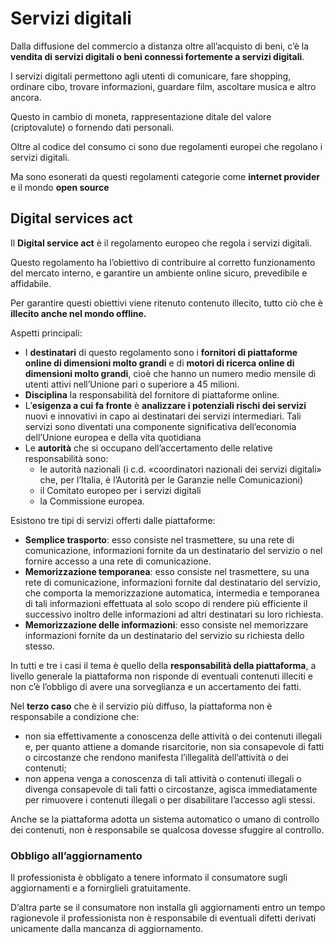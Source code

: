 ﻿# Servizi digitali

Dalla diffusione del commercio a distanza oltre all’acquisto di beni, c’è la **vendita di servizi digitali o beni connessi fortemente a servizi digitali**.

I servizi digitali permettono agli utenti di comunicare, fare shopping, ordinare cibo, trovare informazioni, guardare film, ascoltare musica e altro ancora.

Questo in cambio di moneta, rappresentazione ditale del valore (criptovalute) o fornendo dati personali.

Oltre al codice del consumo ci sono due regolamenti europei che regolano i servizi digitali.

Ma sono esonerati da questi regolamenti categorie come **internet provider** e il mondo **open source**

## Digital services act

Il **Digital service act** è il regolamento europeo che regola i servizi digitali.

Questo regolamento ha l’obiettivo di contribuire al corretto funzionamento del mercato interno, e
garantire un ambiente online sicuro, prevedibile e affidabile.

Per garantire questi obiettivi viene ritenuto contenuto illecito, tutto ciò che è **illecito anche nel mondo offline.**

Aspetti principali:

- I **destinatari** di questo regolamento sono i **fornitori di piattaforme online di dimensioni molto grandi** e di **motori di ricerca online di dimensioni molto grandi**, cioè che hanno un numero medio mensile di utenti attivi nell’Unione pari o superiore a 45 milioni.
- **Disciplina** la responsabilità del fornitore di piattaforme online.
- L’**esigenza a cui fa fronte** è **analizzare i potenziali rischi dei servizi** nuovi e innovativi in capo ai destinatari dei servizi intermediari. Tali servizi sono diventati una componente significativa dell’economia dell’Unione europea e della vita quotidiana
- Le **autorità** che si occupano dell’accertamento delle relative responsabilità sono:
    - le autorità nazionali (i c.d. «coordinatori nazionali dei servizi digitali» che, per l’Italia, è l’Autorità per le Garanzie nelle Comunicazioni)
    - il Comitato europeo per i servizi digitali
    - la Commissione europea.

Esistono tre tipi di servizi offerti dalle piattaforme:

- **Semplice trasporto**: esso consiste nel trasmettere, su una rete di comunicazione, informazioni fornite da un destinatario del servizio o nel fornire accesso a una rete di comunicazione.
- **Memorizzazione temporanea**: esso consiste nel trasmettere, su una rete di comunicazione, informazioni fornite dal destinatario del servizio, che comporta la memorizzazione automatica, intermedia e temporanea di tali informazioni effettuata al solo scopo di rendere più efficiente il successivo inoltro delle informazioni ad altri destinatari su loro richiesta.
- **Memorizzazione delle informazioni**:  esso consiste nel memorizzare informazioni fornite da un destinatario del servizio su richiesta dello stesso.

In tutti e tre i casi il tema è quello della **responsabilità della piattaforma**, a livello generale la piattaforma non risponde di eventuali contenuti illeciti e non c’è l’obbligo di avere una sorveglianza e un accertamento dei fatti.

Nel **terzo caso** che è il servizio più diffuso, la piattaforma non è responsabile a condizione che:

- non sia effettivamente a conoscenza delle attività o dei contenuti illegali e, per quanto attiene a domande risarcitorie, non sia consapevole di fatti o circostanze che rendono manifesta l’illegalità dell’attività o dei contenuti;
- non appena venga a conoscenza di tali attività o contenuti illegali o divenga consapevole di tali fatti o circostanze, agisca immediatamente per rimuovere i contenuti illegali o per disabilitare l’accesso agli stessi.

Anche se la piattaforma adotta un sistema automatico o umano di controllo dei contenuti, non è responsabile se qualcosa dovesse sfuggire al controllo.

### Obbligo all’aggiornamento

Il professionista è obbligato a tenere informato il consumatore sugli aggiornamenti e a fornirglieli gratuitamente.

D’altra parte se il consumatore non installa gli aggiornamenti entro un tempo ragionevole il professionista non è responsabile di eventuali difetti derivati unicamente dalla mancanza di aggiornamento.
